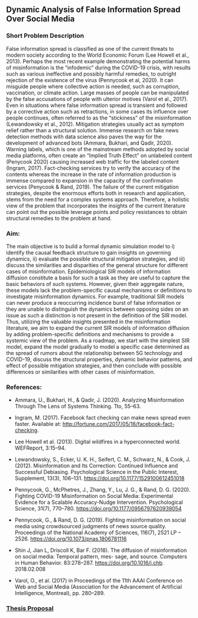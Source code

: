 ## Dynamic Analysis of False Information Spread Over Social Media
 
### Short Problem Description
False information spread is classified as one of the current threats to modern society according to the World Economic Forum (Lee Howell et al., 2013). Perhaps the most recent example demonstrating the potential harms of misinformation is the “infodemic” during the COVID-19 crisis, with results such as various ineffective and possibly harmful remedies, to outright rejection of the existence of the virus (Pennycook et al, 2020). It can misguide people where collective action is needed, such as corruption, vaccination, or climate action. Large masses of people can be manipulated by the false accusations of people with ulterior motives (Varol et al., 2017). Even in situations where false information spread is transient and followed by a corrective action such as retractions, in some cases its influence over people continues, often referred to as the “stickiness” of the misinformation (Lewandowsky et al., 2012). 
Mitigation strategies usually act as symptom relief rather than a structural solution. Immense research on fake news detection methods with data science also paves the way for the development of advanced bots (Ammara, Bukhari, and Qadir, 2020). Warning labels, which is one of the mainstream methods adopted by social media platforms, often create an “Implied Truth Effect” on unlabeled content (Penycook 2020) causing increased web traffic for the labeled content (Ingram, 2017). Fact-checking services try to verify the accuracy of the contents whereas the increase in the rate of information production is immense compared to expansion in the capacity of the confirmation services (Penycook & Rand, 2019). The failure of the current mitigation strategies, despite the enormous efforts both in research and application, stems from the need for a complex systems approach. Therefore, a holistic view of the problem that incorporates the insights of the current literature can point out the possible leverage points and policy resistances to obtain structural remedies to the problem at hand. 
 
### Aim:   
The main objective is to build a formal dynamic simulation model to i) identify the causal feedback structure to gain insights on governing dynamics, ii) evaluate the possible structural mitigation strategies, and iii) discuss the similarities and disparities of the general structure for different cases of misinformation. Epidemiological SIR models of information diffusion constitute a basis for such a task as they are useful to capture the basic behaviors of such systems. However, given their aggregate nature, these models lack the problem-specific causal mechanisms or definitions to investigate misinformation dynamics. For example, traditional SIR models can never produce a reoccurring incidence burst of false information or they are unable to distinguish the dynamics between opposing sides on an issue as such a distinction is not present in the definition of the SIR model. Thus, utilizing the valuable insights presented in the misinformation literature, we aim to expand the current SIR models of information diffusion by adding problem-specific definitions and mechanisms to provide a systemic view of the problem. As a roadmap, we start with the simplest SIR model, expand the model gradually to model a specific case determined as the spread of rumors about the relationship between 5G technology and COVID-19, discuss the structural properties, dynamic behavior patterns, and effect of possible mitigation strategies, and then conclude with possible differences or similarities with other cases of misinformation. 


### References:
* Ammara, U., Bukhari, H., & Qadir, J. (2020). Analyzing Misinformation Through The Lens of Systems Thinking. Tto, 55–63.

* Ingram, M. (2017). Facebook fact checking can make news spread even faster. Available at: http://fortune.com/2017/05/16/facebook-fact-checking.

* Lee Howell et al. (2013). Digital wildfires in a hyperconnected world. WEFReport, 3:15–94.

* Lewandowsky, S., Ecker, U. K. H., Seifert, C. M., Schwarz, N., & Cook, J. (2012). Misinformation and Its Correction: Continued Influence and Successful Debiasing. Psychological Science in the Public Interest, Supplement, 13(3), 106–131. https://doi.org/10.1177/1529100612451018

* Pennycook, G., McPhetres, J., Zhang, Y., Lu, J. G., & Rand, D. G. (2020). Fighting COVID-19 Misinformation on Social Media: Experimental Evidence for a Scalable Accuracy-Nudge Intervention. Psychological Science, 31(7), 770–780. https://doi.org/10.1177/0956797620939054

* Pennycook, G., & Rand, D. G. (2019). Fighting misinformation on social media using crowdsourced judgments of news source quality. Proceedings of the National Academy of Sciences, 116(7), 2521 LP – 2526. https://doi.org/10.1073/pnas.1806781116

* Shin J, Jian L, Driscoll K, Bar F. (2018). The diffusion of misinformation on social media: Temporal pattern, mes- sage, and source. Computers in Human Behavior. 83:278–287. https://doi.org/10.1016/j.chb. 2018.02.008 

* Varol, O., et al. (2017) in Proceedings of the 11th AAAI Conference on Web and Social Media (Association for the Advancement of Artificial Intelligence, Montreal), pp. 280–289.


### [Thesis Proposal](orkunirsoy-proposal.pdf)
